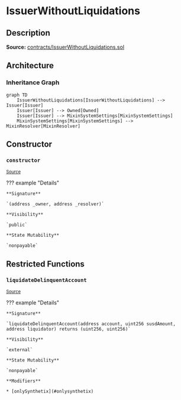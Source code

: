 # IssuerWithoutLiquidations

## Description

**Source:** [contracts/IssuerWithoutLiquidations.sol](https://github.com/Synthetixio/synthetix/tree/v2.35.3/contracts/IssuerWithoutLiquidations.sol)

## Architecture

### Inheritance Graph

```mermaid
graph TD
    IssuerWithoutLiquidations[IssuerWithoutLiquidations] --> Issuer[Issuer]
    Issuer[Issuer] --> Owned[Owned]
    Issuer[Issuer] --> MixinSystemSettings[MixinSystemSettings]
    MixinSystemSettings[MixinSystemSettings] --> MixinResolver[MixinResolver]

```

## Constructor

### `constructor`

<sub>[Source](https://github.com/Synthetixio/synthetix/tree/v2.35.3/contracts/IssuerWithoutLiquidations.sol#L9)</sub>

??? example "Details"

    **Signature**

    `(address _owner, address _resolver)`

    **Visibility**

    `public`

    **State Mutability**

    `nonpayable`

## Restricted Functions

### `liquidateDelinquentAccount`

<sub>[Source](https://github.com/Synthetixio/synthetix/tree/v2.35.3/contracts/IssuerWithoutLiquidations.sol#L11)</sub>

??? example "Details"

    **Signature**

    `liquidateDelinquentAccount(address account, uint256 susdAmount, address liquidator) returns (uint256, uint256)`

    **Visibility**

    `external`

    **State Mutability**

    `nonpayable`

    **Modifiers**

    * [onlySynthetix](#onlysynthetix)
